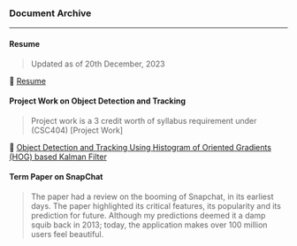 ### Document Archive

---
#### Resume 
> Updated as of 20th December, 2023

🔗 [Resume](https://github.com/adhikariravi/Documents/raw/master/RaviAdhikari_DataScientist.pdf)

#### Project Work on Object Detection and Tracking

> Project work is a 3 credit worth of syllabus requirement under (CSC404) [Project Work]

🔗 [Object Detection and Tracking Using Histogram of Oriented Gradients (HOG) based Kalman Filter](https://github.com/adhikariravi/Documents/raw/master/Histogram%20of%20Oriented%20Gradients.pdf)

#### Term Paper on SnapChat

> The paper had a review on the booming of Snapchat, in its earliest days. The paper highlighted its critical features, its popularity and its prediction for future. Although my predictions deemed it a damp squib back in 2013; today, the application makes over 100 million users feel beautiful.
